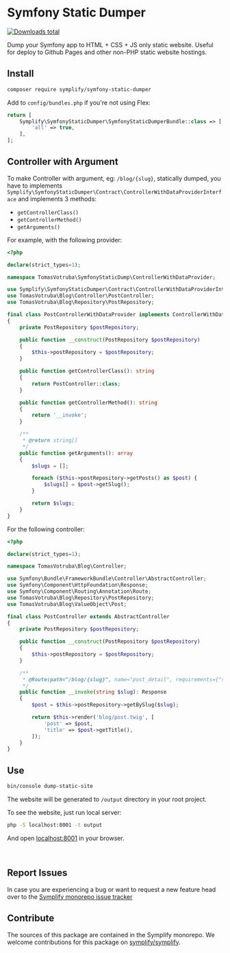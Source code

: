 # Symfony Static Dumper

[![Downloads total](https://img.shields.io/packagist/dt/symplify/symfony-static-dumper.svg?style=flat-square)](https://packagist.org/packages/symplify/symfony-static-dumper/stats)

Dump your Symfony app to HTML + CSS + JS only static website.
Useful for deploy to Github Pages and other non-PHP static website hostings.

## Install

```bash
composer require symplify/symfony-static-dumper
```

Add to `config/bundles.php` if you're not using Flex:

```php
return [
    Symplify\SymfonyStaticDumper\SymfonyStaticDumperBundle::class => [
        'all' => true,
    ],
];
```

## Controller with Argument

To make Controller with argument, eg: `/blog/{slug}`, statically dumped, you have to implements `Symplify\SymfonyStaticDumper\Contract\ControllerWithDataProviderInterface` and implements 3 methods:
 - `getControllerClass()`
 - `getControllerMethod()`
 - `getArguments()`

For example, with the following provider:

```php
<?php

declare(strict_types=1);

namespace TomasVotruba\SymfonyStaticDump\ControllerWithDataProvider;

use Symplify\SymfonyStaticDumper\Contract\ControllerWithDataProviderInterface;
use TomasVotruba\Blog\Controller\PostController;
use TomasVotruba\Blog\Repository\PostRepository;

final class PostControllerWithDataProvider implements ControllerWithDataProviderInterface
{
    private PostRepository $postRepository;

    public function __construct(PostRepository $postRepository)
    {
        $this->postRepository = $postRepository;
    }

    public function getControllerClass(): string
    {
        return PostController::class;
    }

    public function getControllerMethod(): string
    {
        return '__invoke';
    }

    /**
     * @return string[]
     */
    public function getArguments(): array
    {
        $slugs = [];

        foreach ($this->postRepository->getPosts() as $post) {
            $slugs[] = $post->getSlug();
        }

        return $slugs;
    }
}
```

For the following controller:

```php
<?php

declare(strict_types=1);

namespace TomasVotruba\Blog\Controller;

use Symfony\Bundle\FrameworkBundle\Controller\AbstractController;
use Symfony\Component\HttpFoundation\Response;
use Symfony\Component\Routing\Annotation\Route;
use TomasVotruba\Blog\Repository\PostRepository;
use TomasVotruba\Blog\ValueObject\Post;

final class PostController extends AbstractController
{
    private PostRepository $postRepository;

    public function __construct(PostRepository $postRepository)
    {
        $this->postRepository = $postRepository;
    }

    /**
     * @Route(path="/blog/{slug}", name="post_detail", requirements={"slug"="\d+\/\d+.+"})
     */
    public function __invoke(string $slug): Response
    {
        $post = $this->postRepository->getBySlug($slug);

        return $this->render('blog/post.twig', [
            'post' => $post,
            'title' => $post->getTitle(),
        ]);
    }
}
```

## Use

```bash
bin/console dump-static-site
```

The website will be generated to `/output` directory in your root project.

To see the website, just run local server:

```bash
php -S localhost:8001 -t output
```

And open [localhost:8001](http://localhost:8001/) in your browser.

<br>

## Report Issues

In case you are experiencing a bug or want to request a new feature head over to the [Symplify monorepo issue tracker](https://github.com/symplify/symplify/issues)

## Contribute

The sources of this package are contained in the Symplify monorepo. We welcome contributions for this package on [symplify/symplify](https://github.com/symplify/symplify).
